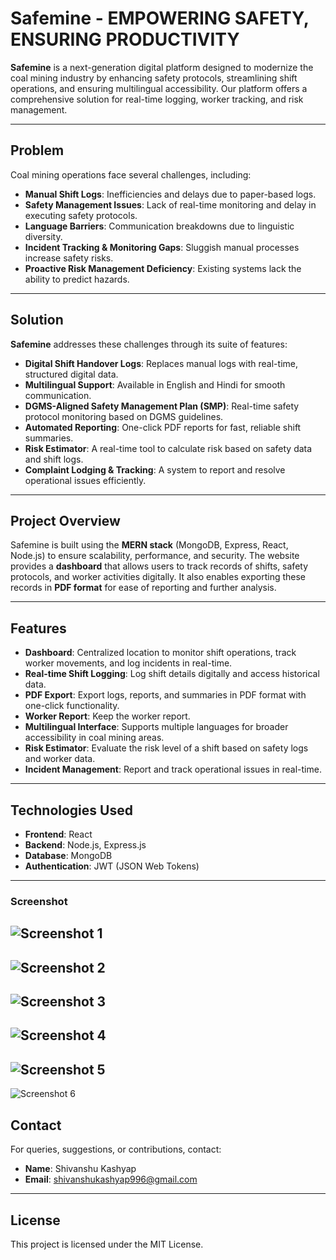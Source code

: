 # Safemine - EMPOWERING SAFETY, ENSURING PRODUCTIVITY

**Safemine** is a next-generation digital platform designed to modernize the coal mining industry by enhancing safety protocols, streamlining shift operations, and ensuring multilingual accessibility. Our platform offers a comprehensive solution for real-time logging, worker tracking, and risk management.

---

## Problem

Coal mining operations face several challenges, including:

- **Manual Shift Logs**: Inefficiencies and delays due to paper-based logs.
- **Safety Management Issues**: Lack of real-time monitoring and delay in executing safety protocols.
- **Language Barriers**: Communication breakdowns due to linguistic diversity.
- **Incident Tracking & Monitoring Gaps**: Sluggish manual processes increase safety risks.
- **Proactive Risk Management Deficiency**: Existing systems lack the ability to predict hazards.

---

## Solution

**Safemine** addresses these challenges through its suite of features:

- **Digital Shift Handover Logs**: Replaces manual logs with real-time, structured digital data.
- **Multilingual Support**: Available in English and  Hindi for smooth communication.
- **DGMS-Aligned Safety Management Plan (SMP)**: Real-time safety protocol monitoring based on DGMS guidelines.
- **Automated Reporting**: One-click PDF reports for fast, reliable shift summaries.
- **Risk Estimator**: A real-time tool to calculate risk based on safety data and shift logs.
- **Complaint Lodging & Tracking**: A system to report and resolve operational issues efficiently.

---

## Project Overview

Safemine is built using the **MERN stack** (MongoDB, Express, React, Node.js) to ensure scalability, performance, and security. The website provides a **dashboard** that allows users to track records of shifts, safety protocols, and worker activities digitally. It also enables exporting these records in **PDF format** for ease of reporting and further analysis.

---

## Features

- **Dashboard**: Centralized location to monitor shift operations, track worker movements, and log incidents in real-time.
- **Real-time Shift Logging**: Log shift details digitally and access historical data.
- **PDF Export**: Export logs, reports, and summaries in PDF format with one-click functionality.
- **Worker Report**: Keep the  worker report. 
- **Multilingual Interface**: Supports multiple languages for broader accessibility in coal mining areas.
- **Risk Estimator**: Evaluate the risk level of a shift based on safety logs and worker data.
- **Incident Management**: Report and track operational issues in real-time.

---

## Technologies Used

- **Frontend**: React
- **Backend**: Node.js, Express.js
- **Database**: MongoDB
- **Authentication**: JWT (JSON Web Tokens)


---

### Screenshot
![Screenshot 1](images/1.png)
---
![Screenshot 2](images/2.png)
---
![Screenshot 3](images/3.png)
---
![Screenshot 4](images/4.png)
---
![Screenshot 5](images/5.png)
---
![Screenshot 6](images/6.png)

## Contact
For queries, suggestions, or contributions, contact:
- **Name**: Shivanshu Kashyap
- **Email**: shivanshukashyap996@gmail.com

---

## License
This project is licensed under the MIT License.


